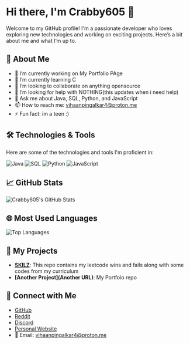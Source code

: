 # Hi there, I'm Crabby605 👋

Welcome to my GitHub profile! I'm a passionate developer who loves exploring new technologies and working on exciting projects. Here’s a bit about me and what I’m up to.

## 🚀 About Me

- 🔭 I’m currently working on My Portfolio PAge
- 🌱 I’m currently learning C
- 👯 I’m looking to collaborate on anything opensource
- 🤔 I’m looking for help with NOTHING(this updates when i need help)
- 💬 Ask me about Java, SQL, Python, and JavaScript
- 📫 How to reach me: [vihaanpingalkar4@proton.me](mailto:vihaanpingalkar4@proton.me)
- ⚡ Fun fact: im a teen :)
## 🛠️ Technologies & Tools

Here are some of the technologies and tools I'm proficient in:

<p align="left">
  <img src="https://img.shields.io/badge/Java-007396?style=flat&logo=java&logoColor=white" alt="Java" />
  <img src="https://img.shields.io/badge/SQL-4479A1?style=flat&logo=sqlite&logoColor=white" alt="SQL" />
  <img src="https://img.shields.io/badge/Python-3776AB?style=flat&logo=python&logoColor=white" alt="Python" />
  <img src="https://img.shields.io/badge/JavaScript-F7DF1C?style=flat&logo=javascript&logoColor=black" alt="JavaScript" />
</p>

## 📈 GitHub Stats

![Crabby605's GitHub Stats](https://github-readme-stats.vercel.app/api?username=crabby605&show_icons=true&hide_title=true&count_private=true&hide=prs&theme=default)

## 🌐 Most Used Languages

![Top Languages](https://github-readme-stats.vercel.app/api/top-langs/?username=crabby605&layout=compact&theme=default)

## 📂 My Projects

- **[SKILZ](http://github.com/crabby605/SKILLZ)**: This repo contains my leetcode wins and fails along with some codes from my curriculum
- **[Another Project](Another URL)**: My Portfoio repo

## 🤝 Connect with Me

- [GitHub](https://github.com/crabby605)
- [Reddit](https://www.reddit.com/user/crabby605)
- [Discord](https://discord.com/users/crabby605)
- [Personal Website](https://crabby.me)
- 📧 Email: [vihaanpingalkar4@proton.me](mailto:vihaanpingalkar4@proton.me)

